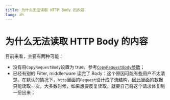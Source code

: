 ```yaml
---
title: 为什么无法读取 HTTP Body 的内容
lang: zh
---
```


# 为什么无法读取 HTTP Body 的内容

目前来看，主要有两种可能：
- 没有将`CopyRequestBody`设置为 true，参考[`CopyRequestBody`参数](what-is-copy-request-body.md)；
- 已经有别的 Filter, middlerware 读完了 Body：这个原因可能有些用户不太清楚。在默认的情况下，`http`里面的`Request`设计成了流结构，因此里面的数据只能读取一次。大多数时候，如果想要反复读取，就要自己将这个请求体复制一份出来；